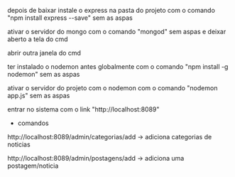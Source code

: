 depois de baixar instale o express na pasta do projeto com o comando  "npm install express --save" sem as aspas 

ativar o servidor do mongo com o comando  "mongod" sem aspas e deixar aberto a tela do cmd

abrir outra janela do cmd

ter instalado o nodemon antes globalmente com o comando "npm install -g nodemon"  sem as aspas

ativar o servidor do projeto com o nodemon com o comando "nodemon app.js" sem as aspas

entrar no sistema com o link "http://localhost:8089"

* comandos

http://localhost:8089/admin/categorias/add -> adiciona categorias de noticias

http://localhost:8089/admin/postagens/add -> adiciona uma postagem/noticia



